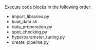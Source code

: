 Execute code blocks in the following order:
- import_libraries.py
- load_data.sh
- data_preperation.py
- spot_checking.py
- hyperparameter_tuning.py
- create_pipeline.py
